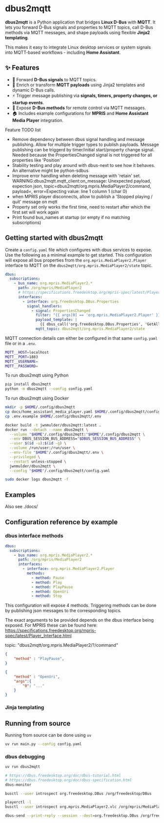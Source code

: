 # dbus2mqtt

**dbus2mqtt** is a Python application that bridges **Linux D-Bus** with **MQTT**.
It lets you forward D-Bus signals and properties to MQTT topics, call D-Bus methods via MQTT messages, and shape payloads using flexible **Jinja2 templating**.

This makes it easy to integrate Linux desktop services or system signals into MQTT-based workflows - including **Home Assistant**.

## ✨ Features

* 🔗 Forward **D-Bus signals** to MQTT topics.
* 🧠 Enrich or transform **MQTT payloads** using Jinja2 templates and dynamic D-Bus calls.
* ⚡ Trigger message publishing via **signals, timers, property changes, or startup events**.
* 📡 Expose **D-Bus methods** for remote control via MQTT messages.
* 🏠 Includes example configurations for **MPRIS** and **Home Assistant Media Player** integration.

Feature TODO list

* Remove dependency between dbus signal handling and message publishing. Allow for multiple trigger types to publish payloads. Message publishing can be triggerd by timer/initial start/property change signal. Needed because the PropertiesChanged signal is not triggered for all properties like 'Position'
* Stability testing and play around with dbus-next to see how it behaves. An alternative might be python-sdbus
* Improve error handling when deleting message with 'retain' set. WARNING:dbus2mqtt.mqtt_client:on_message: Unexpected payload, expection json, topic=dbus2mqtt/org.mpris.MediaPlayer2/command, payload=, error=Expecting value: line 1 column 1 (char 0)
* when MPRIS player disconnects, allow to publish a 'Stopped playing / quit' message on mqtt
* Property set only works the first time, need to restart after which the first set will work again
* Print found bus_names at startup (or empty if no matching subscriptions)

## Getting started with dbus2mqtt

Create a `config.yaml` file which configures with dbus services to expose. Use the following as a minimal example to get started. This configuration will expose all bus properties from the `org.mpris.MediaPlayer2.Player` interface to MQTT on the `dbus2mqtt/org.mpris.MediaPlayer2/state` topic.

```yaml
dbus:
  subscriptions:
    - bus_name: org.mpris.MediaPlayer2.*
      path: /org/mpris/MediaPlayer2
      # https://specifications.freedesktop.org/mpris-spec/latest/Player_Interface.html
      interfaces:
        - interface: org.freedesktop.DBus.Properties
          signal_handlers:
            - signal: PropertiesChanged
              filter: "{{ args[0] == 'org.mpris.MediaPlayer2.Player' }}"
              payload_template: |
                {{ dbus_call('org.freedesktop.DBus.Properties', 'GetAll', 'org.mpris.MediaPlayer2.Player') }}
              mqtt_topic: dbus2mqtt/org.mpris.MediaPlayer2/state
```

MQTT connection details can either be configured in that same `config.yaml` file or in a `.env`.

```bash
MQTT__HOST=localhost
MQTT__PORT=1883
MQTT__USERNAME=
MQTT__PASSWORD=
```

To run dbus2mqtt using Python

```bash
pip install dbus2mqtt
python -m dbus2mqtt --config config.yaml
```

To run dbus2mqtt using Docker

```bash
mkdir -p $HOME/.config/dbus2mqtt
cp docs/home_assistant_media_player.yaml $HOME/.config/dbus2mqtt/config.yaml
cp .env.example $HOME/.config/dbus2mqtt/.env

docker build -t jwnmulder/dbus2mqtt:latest .
docker run --detach --name dbus2mqtt \
  --volume "$HOME"/.config/dbus2mqtt:"$HOME"/.config/dbus2mqtt \
  --env DBUS_SESSION_BUS_ADDRESS="$DBUS_SESSION_BUS_ADDRESS" \
  --user $(id -u):$(id -g) \
  --volume /run/user:/run/user \
  --env-file "$HOME"/.config/dbus2mqtt/.env \
  --privileged \
  --restart unless-stopped \
  jwnmulder/dbus2mqtt \
  --config "$HOME"/.config/dbus2mqtt/config.yaml

sudo docker logs dbus2mqtt -f
```

## Examples

Also see ./docs/

## Configuration reference by example

### dbus interface methods

```yaml
dbus:
  subscriptions:
    - bus_name: org.mpris.MediaPlayer2.*
      path: /org/mpris/MediaPlayer2
      interfaces:
        - interface: org.mpris.MediaPlayer2.Player
          methods:
            - method: Pause
            - method: Play
            - method: PlayPause
            - method: OpenUri
            - method: Stop
```

This configuration will expose 4 methods. Triggering methods can be done by publishing json messages to the corresponding topics.

The exact arguments to be provided depends on the dbus interface being exposed. For MPRIS these can be found here: <https://specifications.freedesktop.org/mpris-spec/latest/Player_Interface.html>

topic: "dbus2mqtt/org.mpris.MediaPlayer2/?/command"

```json
{
    "method" : "PlayPause",
}
```

```json
{
    "method" : "OpenUri",
    "args":{
        "0": "..."
    }
}
```

### Jinja templating

## Running from source

Running from source can be done using `uv`

```bash
uv run main.py --config config.yaml
```

### dbus debugging

```bash
uv run dbus2mqtt

# https://dbus.freedesktop.org/doc/dbus-tutorial.html
# https://dbus.freedesktop.org/doc/dbus-specification.html
dbus-monitor

busctl --user introspect org.freedesktop.DBus /org/freedesktop/DBus

playerctl -l
busctl --user introspect org.mpris.MediaPlayer2.vlc /org/mpris/MediaPlayer2

dbus-send --print-reply --session --dest=org.freedesktop.DBus /org/freedesktop/DBus org.freedesktop.DBus.ListNames | grep mpris
```
